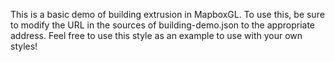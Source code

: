 This is a basic demo of building extrusion in MapboxGL. To use this, be sure to modify the URL in the sources of building-demo.json to the appropriate address. Feel free to use this style as an example to use with your own styles!
